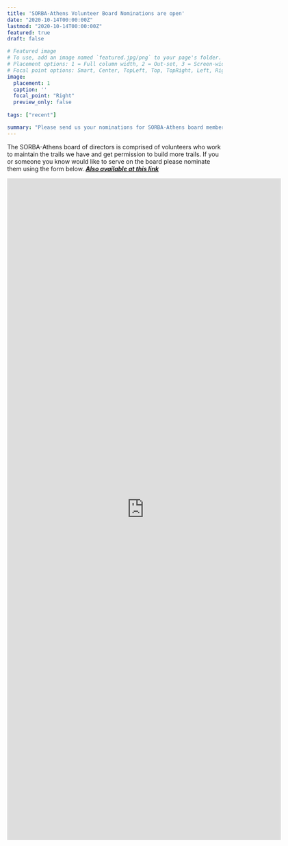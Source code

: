 ```yaml
---
title: 'SORBA-Athens Volunteer Board Nominations are open'
date: "2020-10-14T00:00:00Z"
lastmod: "2020-10-14T00:00:00Z"
featured: true
draft: false

# Featured image
# To use, add an image named `featured.jpg/png` to your page's folder.
# Placement options: 1 = Full column width, 2 = Out-set, 3 = Screen-width
# Focal point options: Smart, Center, TopLeft, Top, TopRight, Left, Right, BottomLeft, Bottom, BottomRight
image:
  placement: 1
  caption: ''
  focal_point: "Right"
  preview_only: false
  
tags: ["recent"]

summary: "Please send us your nominations for SORBA-Athens board members by filling out the form"
---
```


The SORBA-Athens board of directors is comprised of volunteers who work to maintain the trails we have and get permission to build more trails. If you or someone you know would like to serve on the board please nominate them using the form below. ***[Also available at this link](https://docs.google.com/forms/d/e/1FAIpQLSfSOk4kZJq7z4ylW8ij37bC9gd4EUNYC593vpe0KvVAERT_nA/viewform?usp=sf_link)***

<p style="text-align: center;"><iframe src="https://docs.google.com/forms/d/e/1FAIpQLSfSOk4kZJq7z4ylW8ij37bC9gd4EUNYC593vpe0KvVAERT_nA/viewform?embedded=true" width="640" height="1545" frameborder="0" marginheight="0" marginwidth="0">Loading…</iframe></p>

